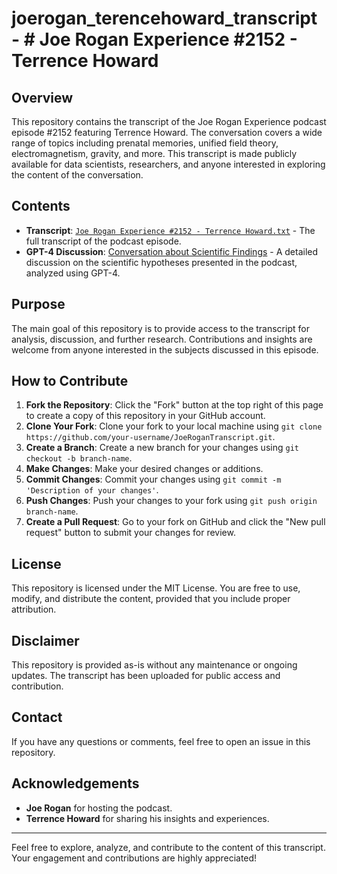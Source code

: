 # joerogan_terencehoward_transcript - # Joe Rogan Experience #2152 - Terrence Howard

## Overview
This repository contains the transcript of the Joe Rogan Experience podcast episode #2152 featuring Terrence Howard. The conversation covers a wide range of topics including prenatal memories, unified field theory, electromagnetism, gravity, and more. This transcript is made publicly available for data scientists, researchers, and anyone interested in exploring the content of the conversation.

## Contents
- **Transcript**: [`Joe Rogan Experience #2152 - Terrence Howard.txt`](Joe_Rogan_Experience_2152_Transcript.txt) - The full transcript of the podcast episode.
- **GPT-4 Discussion**: [Conversation about Scientific Findings](https://chatgpt.com/share/3325e309-4f8c-4d7e-9c92-465e1c886540) - A detailed discussion on the scientific hypotheses presented in the podcast, analyzed using GPT-4.


## Purpose
The main goal of this repository is to provide access to the transcript for analysis, discussion, and further research. Contributions and insights are welcome from anyone interested in the subjects discussed in this episode.

## How to Contribute
1. **Fork the Repository**: Click the "Fork" button at the top right of this page to create a copy of this repository in your GitHub account.
2. **Clone Your Fork**: Clone your fork to your local machine using `git clone https://github.com/your-username/JoeRoganTranscript.git`.
3. **Create a Branch**: Create a new branch for your changes using `git checkout -b branch-name`.
4. **Make Changes**: Make your desired changes or additions.
5. **Commit Changes**: Commit your changes using `git commit -m 'Description of your changes'`.
6. **Push Changes**: Push your changes to your fork using `git push origin branch-name`.
7. **Create a Pull Request**: Go to your fork on GitHub and click the "New pull request" button to submit your changes for review.

## License
This repository is licensed under the MIT License. You are free to use, modify, and distribute the content, provided that you include proper attribution.

## Disclaimer
This repository is provided as-is without any maintenance or ongoing updates. The transcript has been uploaded for public access and contribution. 

## Contact
If you have any questions or comments, feel free to open an issue in this repository.

## Acknowledgements
- **Joe Rogan** for hosting the podcast.
- **Terrence Howard** for sharing his insights and experiences.

---

Feel free to explore, analyze, and contribute to the content of this transcript. Your engagement and contributions are highly appreciated!
